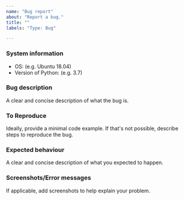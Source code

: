 ```yaml
---
name: "Bug report"
about: "Report a bug."
title: ""
labels: "Type: Bug"

---
```


### System information

-   OS: (e.g. Ubuntu 18.04)
-   Version of Python: (e.g. 3.7)

<!-- We don't have releases yet :(
- Version of this package (e.g. econsa 0.01)
 -->

### Bug description

A clear and concise description of what the bug is.

### To Reproduce

Ideally, provide a minimal code example. If that's not possible, describe steps to reproduce the bug.

### Expected behaviour

A clear and concise description of what you expected to happen.

### Screenshots/Error messages

If applicable, add screenshots to help explain your problem.
